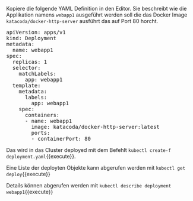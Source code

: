 Kopiere die folgende YAML Definition in den Editor. Sie beschreibt wie die Applikation namens `webapp1` ausgeführt werden soll die das Docker Image `katacoda/docker-http-server` ausführt das auf Port 80 horcht.

<pre class="file" data-filename="deployment.yaml">
apiVersion: apps/v1
kind: Deployment
metadata:
  name: webapp1
spec:
  replicas: 1
  selector:
    matchLabels:
      app: webapp1
  template:
    metadata:
      labels:
        app: webapp1
    spec:
      containers:
      - name: webapp1
        image: katacoda/docker-http-server:latest
        ports:
        - containerPort: 80
</pre>

Das wird in das Cluster deployed mit dem Befehlt `kubectl create-f deployment.yaml`{{execute}}.

Eine Liste der deployten Objekte kann abgerufen werden mit `kubectl get deploy`{{execute}}

Details können abgerufen werden mit `kubectl describe deployment webapp1`{{execute}}